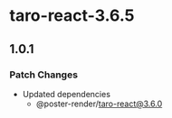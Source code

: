# taro-react-3.6.5

## 1.0.1

### Patch Changes

- Updated dependencies
  - @poster-render/taro-react@3.6.0
